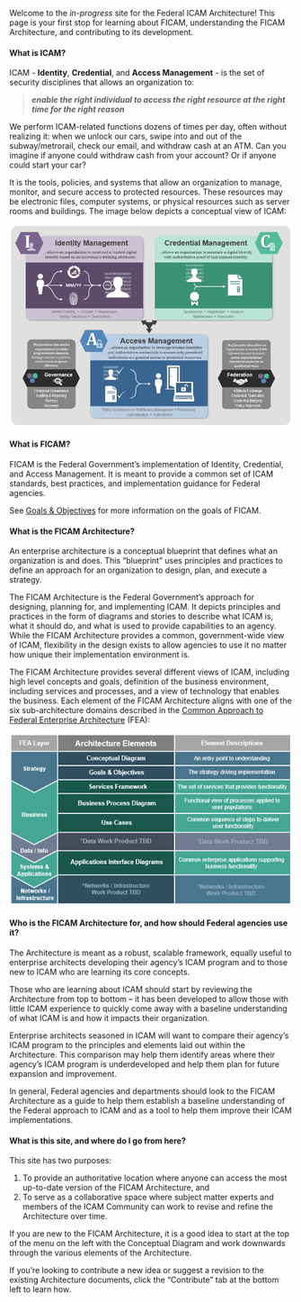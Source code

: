 Welcome to the _in-progress_ site for the Federal ICAM Architecture! This page is your first stop for learning about FICAM, understanding the FICAM Architecture, and contributing to its development.

#### What is ICAM?

ICAM - **Identity**, **Credential**, and **Access Management** - is the set of security disciplines that allows an
organization to:

> **_enable the right individual to access the right resource at the right time for the right reason_**

We perform ICAM-related functions dozens of times per day, often without realizing it: when we unlock our cars, swipe into and
out of the subway/metrorail, check our email, and withdraw cash at an ATM. Can you imagine if anyone could withdraw cash from your account? Or if anyone could start your car?



It is the tools, policies, and systems that allow an organization to manage, monitor, and secure access to protected resources.
These resources may be electronic files, computer systems, or physical resources such as server rooms and buildings. The image below depicts a conceptual view of ICAM:

<div style="text-align:center"><img src="img/ConceptualDiagram.png"/></div>

#### What is FICAM?

FICAM is the Federal Government’s implementation of Identity, Credential, and Access Management. It is meant to provide a common set of ICAM standards, best practices, and implementation guidance for Federal agencies.  

See <a href="http://gsa.github.io/ficam-arch/goals/">Goals & Objectives</a> for more information on the goals of FICAM.

#### What is the FICAM Architecture?

An enterprise architecture is a conceptual blueprint that defines what an organization is and does. This “blueprint” uses principles and practices to define an approach for an organization to design, plan, and execute a strategy.

The FICAM Architecture is the Federal Government’s approach for designing, planning for, and implementing ICAM. It depicts principles and practices in the form of diagrams and stories to describe what ICAM is, what it should do, and what is used to provide capabilities to an agency. While the FICAM Architecture provides a common, government-wide view of ICAM, flexibility in the design exists to allow agencies to use it no matter how unique their implementation environment is.

The FICAM Architecture provides several different views of ICAM, including high level concepts and goals, definition of the business environment, including services and processes, and a view of technology that enables the business. Each element of the FICAM Architecture aligns with one of the six sub-architecture domains described in the <a target="_blank" href="https://www.whitehouse.gov/sites/default/files/omb/assets/egov_docs/fea_v2.pdf">Common Approach to Federal Enterprise Architecture</a> (FEA):

<div style="text-align:center"><img src="img/ArchSummary.png"/></div>

#### Who is the FICAM Architecture for, and how should Federal agencies use it?

The Architecture is meant as a robust, scalable framework, equally useful to enterprise architects developing their agency’s ICAM program and to those new to ICAM who are learning its core concepts.  

Those who are learning about ICAM should start by reviewing the Architecture from top to bottom – it has been developed to allow those with little ICAM experience to quickly come away with a baseline understanding of what ICAM is and how it impacts their organization.

Enterprise architects seasoned in ICAM will want to compare their agency’s ICAM program to the principles and elements laid out within the Architecture.  This comparison may help them identify areas where their agency’s ICAM program is underdeveloped and help them plan for future expansion and improvement.

In general, Federal agencies and departments should look to the FICAM Architecture as a guide to help them establish a baseline understanding of the Federal approach to ICAM and as a tool to help them improve their ICAM implementations.  

#### What is this site, and where do I go from here?

This site has two purposes:

<ol>
<li style="margin-bottom:0px"> To provide an authoritative location where anyone can access the most up-to-date version of the FICAM Architecture, and </li>

<li style="mirgin-bottom:0px"> To serve as a collaborative space where subject matter experts and members of the ICAM Community can work to revise and refine the Architecture over time. </li>
</ol>
If you are new to the FICAM Architecture, it is a good idea to start at the top of the menu on the left with the Conceptual Diagram and work downwards through the various elements of the Architecture.

If you’re looking to contribute a new idea or suggest a revision to the existing Architecture documents, click the “Contribute” tab at the bottom left to learn how.  	
